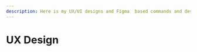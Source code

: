 ```yaml
---
description: Here is my UX/UI designs and Figma  based commands and design tools.
---
```


# UX Design

